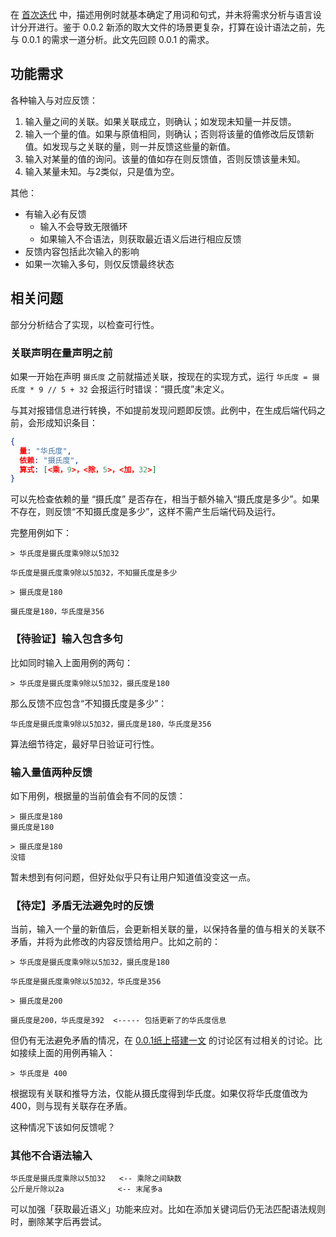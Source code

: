 在 [首次迭代](https://zhuanlan.zhihu.com/p/437867297) 中，描述用例时就基本确定了用词和句式，并未将需求分析与语言设计分开进行。鉴于 0.0.2 新添的取大文件的场景更复杂，打算在设计语法之前，先与 0.0.1 的需求一道分析。此文先回顾 0.0.1 的需求。

## 功能需求

各种输入与对应反馈：
1. 输入量之间的关联。如果关联成立，则确认；如发现未知量一并反馈。
2. 输入一个量的值。如果与原值相同，则确认；否则将该量的值修改后反馈新值。如发现与之关联的量，则一并反馈这些量的新值。
3. 输入对某量的值的询问。该量的值如存在则反馈值，否则反馈该量未知。
4. 输入某量未知。与2类似，只是值为空。

其他：
- 有输入必有反馈
  - 输入不会导致无限循环
  - 如果输入不合语法，则获取最近语义后进行相应反馈
- 反馈内容包括此次输入的影响
- 如果一次输入多句，则仅反馈最终状态

## 相关问题

部分分析结合了实现，以检查可行性。

### 关联声明在量声明之前

如果一开始在声明 `摄氏度` 之前就描述关联，按现在的实现方式，运行 `华氏度 = 摄氏度 * 9 // 5 + 32` 会报运行时错误：“摄氏度”未定义。

与其对报错信息进行转换，不如提前发现问题即反馈。此例中，在生成后端代码之前，会形成知识条目：
```json
{
  量: "华氏度",
  依赖: "摄氏度",
  算式: [<乘，9>，<除，5>，<加，32>]
}
```

可以先检查依赖的量 “摄氏度” 是否存在，相当于额外输入“摄氏度是多少”。如果不存在，则反馈“不知摄氏度是多少”，这样不需产生后端代码及运行。

完整用例如下：
```
> 华氏度是摄氏度乘9除以5加32

华氏度是摄氏度乘9除以5加32，不知摄氏度是多少

> 摄氏度是180

摄氏度是180，华氏度是356
```

### 【待验证】输入包含多句

比如同时输入上面用例的两句：
```
> 华氏度是摄氏度乘9除以5加32，摄氏度是180
```

那么反馈不应包含“不知摄氏度是多少”：
```
华氏度是摄氏度乘9除以5加32，摄氏度是180，华氏度是356
```

算法细节待定，最好早日验证可行性。

### 输入量值两种反馈

如下用例，根据量的当前值会有不同的反馈：

```
> 摄氏度是180
摄氏度是180

> 摄氏度是180
没错
```

暂未想到有何问题，但好处似乎只有让用户知道值没变这一点。

### 【待定】矛盾无法避免时的反馈

当前，输入一个量的新值后，会更新相关联的量，以保持各量的值与相关的关联不矛盾，并将为此修改的内容反馈给用户。比如之前的：
```
> 华氏度是摄氏度乘9除以5加32，摄氏度是180

华氏度是摄氏度乘9除以5加32，华氏度是356

> 摄氏度是200

摄氏度是200，华氏度是392  <----- 包括更新了的华氏度信息
```

但仍有无法避免矛盾的情况，在 [0.0.1纸上搭建一文](https://zhuanlan.zhihu.com/p/437867297) 的讨论区有过相关的讨论。比如接续上面的用例再输入：
```
> 华氏度是 400
```
根据现有关联和推导方法，仅能从摄氏度得到华氏度。如果仅将华氏度值改为400，则与现有关联存在矛盾。

这种情况下该如何反馈呢？

### 其他不合语法输入

```
华氏度是摄氏度乘除以5加32   <-- 乘除之间缺数
公斤是斤除以2a            <-- 末尾多a
```
可以加强「获取最近语义」功能来应对。比如在添加关键词后仍无法匹配语法规则时，删除某字后再尝试。
